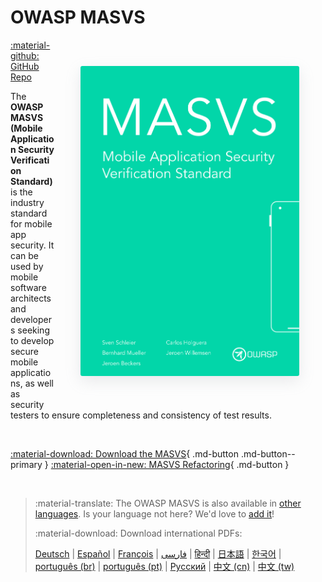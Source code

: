 # OWASP MASVS

<a href="../MASVS/Intro/0x01-Foreword"><img align="right" style="border-radius: 3px; margin: 3em; box-shadow: rgba(149, 157, 165, 0.2) 0px 8px 24px;" width="350px" class="grow" src="../assets/masvs_cover.png"></a>

<a href="https://github.com/OWASP/owasp-masvs/">:material-github: GitHub Repo</a>

The **OWASP MASVS (Mobile Application Security Verification Standard)** is the industry standard for mobile app security. It can be used by mobile software architects and developers seeking to develop secure mobile applications, as well as security testers to ensure completeness and consistency of test results.

<br>

[:material-download: Download the MASVS](https://github.com/OWASP/owasp-masvs/releases/latest/download/OWASP_MASVS-v1.4.2-en.pdf){ .md-button .md-button--primary }
[:material-open-in-new: MASVS Refactoring](https://github.com/OWASP/owasp-masvs/discussions/categories/big-masvs-refactoring){ .md-button }

<br>

> :material-translate: The OWASP MASVS is also available in [other languages](https://github.com/OWASP/owasp-masvs#masvs-translations). Is your language not here? We'd love to [add it](contributing/4_Add_new_Language.md)!
>
> :material-download: Download international PDFs:
>
> [Deutsch](https://github.com/OWASP/owasp-masvs/releases/latest/download/OWASP_MASVS-v1.4.2-de.pdf) |
> [Español](https://github.com/OWASP/owasp-masvs/releases/latest/download/OWASP_MASVS-v1.4.2-es.pdf) |
> [François](https://github.com/OWASP/owasp-masvs/releases/latest/download/OWASP_MASVS-v1.4.2-fr.pdf) |
> [فارسى](https://github.com/OWASP/owasp-masvs/releases/latest/download/OWASP_MASVS-v1.4.2-fa.pdf) |
> [हिन्दी](https://github.com/OWASP/owasp-masvs/releases/latest/download/OWASP_MASVS-v1.4.2-hi.pdf) |
> [日本語](https://github.com/OWASP/owasp-masvs/releases/latest/download/OWASP_MASVS-v1.4.2-ja.pdf) |
> [한국어](https://github.com/OWASP/owasp-masvs/releases/latest/download/OWASP_MASVS-v1.4.2-ko.pdf) |
> [português (br)](https://github.com/OWASP/owasp-masvs/releases/latest/download/OWASP_MASVS-v1.4.2-ptbr.pdf) |
> [português (pt)](https://github.com/OWASP/owasp-masvs/releases/latest/download/OWASP_MASVS-v1.4.2-ptpt.pdf) |
> [Русский](https://github.com/OWASP/owasp-masvs/releases/latest/download/OWASP_MASVS-v1.4.2-ko.pdf) |
> [中文 (cn)](https://github.com/OWASP/owasp-masvs/releases/latest/download/OWASP_MASVS-v1.4.2-ptbr.pdf) |
> [中文 (tw)](https://github.com/OWASP/owasp-masvs/releases/latest/download/OWASP_MASVS-v1.4.2-ptpt.pdf)

<br>
